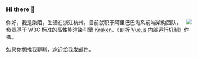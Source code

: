 ### Hi there 👋

<img align="right" src="https://github-readme-stats.vercel.app/api?username=answershuto&show_icons=true&icon_color=58a6ff&text_color=333333&bg_color=ffffff&hide_title=true" />

你好，我是染陌，生活在浙江杭州。目前就职于阿里巴巴淘系前端架构团队，负责基于 W3C 标准的高性能渲染引擎 [Kraken](http://openkraken.com/)。[《剖析 Vue.js 内部运行机制》](https://juejin.cn/book/6844733705089449991)作者。

如果你想找我聊聊，欢迎给我[发邮件](mailto:answershuto@gmail.com)。
